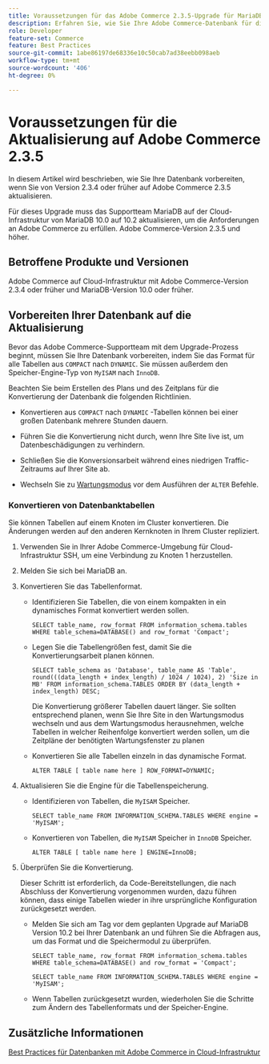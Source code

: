 ```yaml
---
title: Voraussetzungen für das Adobe Commerce 2.3.5-Upgrade für MariaDB
description: Erfahren Sie, wie Sie Ihre Adobe Commerce-Datenbank für die Aktualisierung von Adobe Commerce 2.3.5 vorbereiten.
role: Developer
feature-set: Commerce
feature: Best Practices
source-git-commit: 1abe86197de68336e10c50cab7ad38eebb098aeb
workflow-type: tm+mt
source-wordcount: '406'
ht-degree: 0%

---
```



# Voraussetzungen für die Aktualisierung auf Adobe Commerce 2.3.5

In diesem Artikel wird beschrieben, wie Sie Ihre Datenbank vorbereiten, wenn Sie von Version 2.3.4 oder früher auf Adobe Commerce 2.3.5 aktualisieren.

Für dieses Upgrade muss das Supportteam MariaDB auf der Cloud-Infrastruktur von MariaDB 10.0 auf 10.2 aktualisieren, um die Anforderungen an Adobe Commerce zu erfüllen. Adobe Commerce-Version 2.3.5 und höher.

## Betroffene Produkte und Versionen

Adobe Commerce auf Cloud-Infrastruktur mit Adobe Commerce-Version 2.3.4 oder früher und MariaDB-Version 10.0 oder früher.

## Vorbereiten Ihrer Datenbank auf die Aktualisierung

Bevor das Adobe Commerce-Supportteam mit dem Upgrade-Prozess beginnt, müssen Sie Ihre Datenbank vorbereiten, indem Sie das Format für alle Tabellen aus `COMPACT` nach `DYNAMIC`. Sie müssen außerdem den Speicher-Engine-Typ von `MyISAM` nach `InnoDB`.

Beachten Sie beim Erstellen des Plans und des Zeitplans für die Konvertierung der Datenbank die folgenden Richtlinien.

- Konvertieren aus `COMPACT` nach `DYNAMIC` -Tabellen können bei einer großen Datenbank mehrere Stunden dauern.

- Führen Sie die Konvertierung nicht durch, wenn Ihre Site live ist, um Datenbeschädigungen zu verhindern.

- Schließen Sie die Konversionsarbeit während eines niedrigen Traffic-Zeitraums auf Ihrer Site ab.

- Wechseln Sie zu [Wartungsmodus](../../../installation/tutorials/maintenance-mode.md) vor dem Ausführen der `ALTER` Befehle.

### Konvertieren von Datenbanktabellen

Sie können Tabellen auf einem Knoten im Cluster konvertieren. Die Änderungen werden auf den anderen Kernknoten in Ihrem Cluster repliziert.

1. Verwenden Sie in Ihrer Adobe Commerce-Umgebung für Cloud-Infrastruktur SSH, um eine Verbindung zu Knoten 1 herzustellen.

1. Melden Sie sich bei MariaDB an.

1. Konvertieren Sie das Tabellenformat.

   - Identifizieren Sie Tabellen, die von einem kompakten in ein dynamisches Format konvertiert werden sollen.

      ```mysql
      SELECT table_name, row_format FROM information_schema.tables WHERE table_schema=DATABASE() and row_format 'Compact';
      ```

   - Legen Sie die Tabellengrößen fest, damit Sie die Konvertierungsarbeit planen können.

      ```mysql
      SELECT table_schema as 'Database', table_name AS 'Table', round(((data_length + index_length) / 1024 / 1024), 2) 'Size in MB' FROM information_schema.TABLES ORDER BY (data_length + index_length) DESC;
      ```

      Die Konvertierung größerer Tabellen dauert länger. Sie sollten entsprechend planen, wenn Sie Ihre Site in den Wartungsmodus wechseln und aus dem Wartungsmodus herausnehmen, welche Tabellen in welcher Reihenfolge konvertiert werden sollen, um die Zeitpläne der benötigten Wartungsfenster zu planen

   - Konvertieren Sie alle Tabellen einzeln in das dynamische Format.

      ```mysql
      ALTER TABLE [ table name here ] ROW_FORMAT=DYNAMIC;
      ```

1. Aktualisieren Sie die Engine für die Tabellenspeicherung.

   - Identifizieren von Tabellen, die `MyISAM` Speicher.

      ```mysql
      SELECT table_name FROM INFORMATION_SCHEMA.TABLES WHERE engine = 'MyISAM';
      ```

   - Konvertieren von Tabellen, die `MyISAM` Speicher in `InnoDB` Speicher.

      ```mysql
      ALTER TABLE [ table name here ] ENGINE=InnoDB;
      ```

1. Überprüfen Sie die Konvertierung.

   Dieser Schritt ist erforderlich, da Code-Bereitstellungen, die nach Abschluss der Konvertierung vorgenommen wurden, dazu führen können, dass einige Tabellen wieder in ihre ursprüngliche Konfiguration zurückgesetzt werden.

   - Melden Sie sich am Tag vor dem geplanten Upgrade auf MariaDB Version 10.2 bei Ihrer Datenbank an und führen Sie die Abfragen aus, um das Format und die Speichermodul zu überprüfen.

      ```mysql
      SELECT table_name, row_format FROM information_schema.tables WHERE table_schema=DATABASE() and row_format = 'Compact';
      ```

      ```mysql
      SELECT table_name FROM INFORMATION_SCHEMA.TABLES WHERE engine = 'MyISAM';
      ```

   - Wenn Tabellen zurückgesetzt wurden, wiederholen Sie die Schritte zum Ändern des Tabellenformats und der Speicher-Engine.

## Zusätzliche Informationen

[Best Practices für Datenbanken mit Adobe Commerce in Cloud-Infrastruktur](../planning/database-on-cloud.md)
